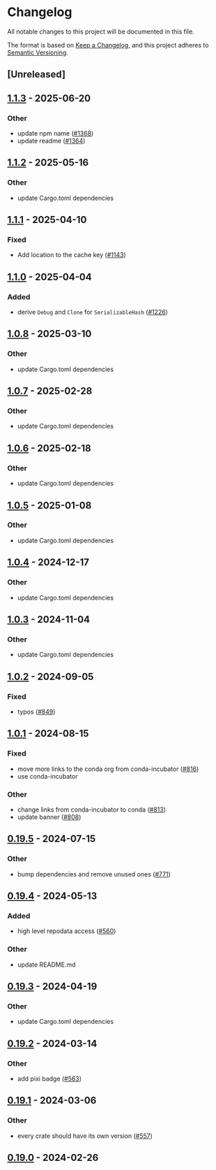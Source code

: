 # Changelog
All notable changes to this project will be documented in this file.

The format is based on [Keep a Changelog](https://keepachangelog.com/en/1.0.0/),
and this project adheres to [Semantic Versioning](https://semver.org/spec/v2.0.0.html).

## [Unreleased]

## [1.1.3](https://github.com/conda/rattler/compare/rattler_digest-v1.1.2...rattler_digest-v1.1.3) - 2025-06-20

### Other

- update npm name ([#1368](https://github.com/conda/rattler/pull/1368))
- update readme ([#1364](https://github.com/conda/rattler/pull/1364))

## [1.1.2](https://github.com/conda/rattler/compare/rattler_digest-v1.1.1...rattler_digest-v1.1.2) - 2025-05-16

### Other

- update Cargo.toml dependencies

## [1.1.1](https://github.com/conda/rattler/compare/rattler_digest-v1.1.0...rattler_digest-v1.1.1) - 2025-04-10

### Fixed

- Add location to the cache key ([#1143](https://github.com/conda/rattler/pull/1143))

## [1.1.0](https://github.com/conda/rattler/compare/rattler_digest-v1.0.8...rattler_digest-v1.1.0) - 2025-04-04

### Added

- derive `Debug` and `Clone` for `SerializableHash` ([#1226](https://github.com/conda/rattler/pull/1226))

## [1.0.8](https://github.com/conda/rattler/compare/rattler_digest-v1.0.7...rattler_digest-v1.0.8) - 2025-03-10

### Other

- update Cargo.toml dependencies

## [1.0.7](https://github.com/conda/rattler/compare/rattler_digest-v1.0.6...rattler_digest-v1.0.7) - 2025-02-28

### Other

- update Cargo.toml dependencies

## [1.0.6](https://github.com/conda/rattler/compare/rattler_digest-v1.0.5...rattler_digest-v1.0.6) - 2025-02-18

### Other

- update Cargo.toml dependencies

## [1.0.5](https://github.com/conda/rattler/compare/rattler_digest-v1.0.4...rattler_digest-v1.0.5) - 2025-01-08

### Other

- update Cargo.toml dependencies

## [1.0.4](https://github.com/conda/rattler/compare/rattler_digest-v1.0.3...rattler_digest-v1.0.4) - 2024-12-17

### Other

- update Cargo.toml dependencies

## [1.0.3](https://github.com/conda/rattler/compare/rattler_digest-v1.0.2...rattler_digest-v1.0.3) - 2024-11-04

### Other

- update Cargo.toml dependencies

## [1.0.2](https://github.com/conda/rattler/compare/rattler_digest-v1.0.1...rattler_digest-v1.0.2) - 2024-09-05

### Fixed
- typos ([#849](https://github.com/conda/rattler/pull/849))

## [1.0.1](https://github.com/conda/rattler/compare/rattler_digest-v1.0.0...rattler_digest-v1.0.1) - 2024-08-15

### Fixed
- move more links to the conda org from conda-incubator ([#816](https://github.com/conda/rattler/pull/816))
- use conda-incubator

### Other
- change links from conda-incubator to conda ([#813](https://github.com/conda/rattler/pull/813))
- update banner ([#808](https://github.com/conda/rattler/pull/808))

## [0.19.5](https://github.com/conda/rattler/compare/rattler_digest-v0.19.4...rattler_digest-v0.19.5) - 2024-07-15

### Other
- bump dependencies and remove unused ones ([#771](https://github.com/conda/rattler/pull/771))

## [0.19.4](https://github.com/conda/rattler/compare/rattler_digest-v0.19.3...rattler_digest-v0.19.4) - 2024-05-13

### Added
- high level repodata access ([#560](https://github.com/conda/rattler/pull/560))

### Other
- update README.md

## [0.19.3](https://github.com/conda/rattler/compare/rattler_digest-v0.19.2...rattler_digest-v0.19.3) - 2024-04-19

### Other
- update Cargo.toml dependencies

## [0.19.2](https://github.com/conda/rattler/compare/rattler_digest-v0.19.1...rattler_digest-v0.19.2) - 2024-03-14

### Other
- add pixi badge ([#563](https://github.com/conda/rattler/pull/563))

## [0.19.1](https://github.com/conda/rattler/compare/rattler_digest-v0.19.0...rattler_digest-v0.19.1) - 2024-03-06

### Other
- every crate should have its own version ([#557](https://github.com/conda/rattler/pull/557))

## [0.19.0](https://github.com/baszalmstra/rattler/compare/rattler_digest-v0.18.0...rattler_digest-v0.19.0) - 2024-02-26
